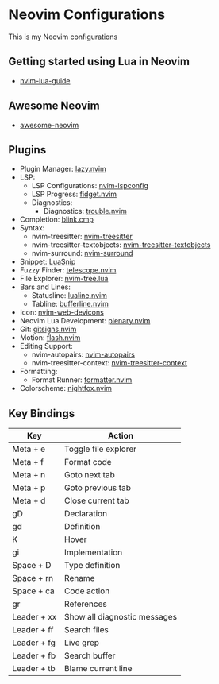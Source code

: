 # Neovim Configurations

This is my Neovim configurations

## Getting started using Lua in Neovim

* [nvim-lua-guide](https://github.com/nanotee/nvim-lua-guide)

## Awesome Neovim

* [awesome-neovim](https://github.com/rockerBOO/awesome-neovim)

## Plugins

* Plugin Manager: [lazy.nvim](https://github.com/folke/lazy.nvim)
* LSP:
  * LSP Configurations: [nvim-lspconfig](https://github.com/neovim/nvim-lspconfig)
  * LSP Progress: [fidget.nvim](https://github.com/j-hui/fidget.nvim)
  * Diagnostics:
    * Diagnostics: [trouble.nvim](https://github.com/folke/trouble.nvim)
* Completion: [blink.cmp](https://github.com/Saghen/blink.cmp)
* Syntax:
  * nvim-treesitter: [nvim-treesitter](https://github.com/nvim-treesitter/nvim-treesitter)
  * nvim-treesitter-textobjects: [nvim-treesitter-textobjects](https://github.com/nvim-treesitter/nvim-treesitter-textobjects)
  * nvim-surround: [nvim-surround](https://github.com/kylechui/nvim-surround)
* Snippet: [LuaSnip](https://github.com/L3MON4D3/LuaSnip)
* Fuzzy Finder: [telescope.nvim](https://github.com/nvim-telescope/telescope.nvim)
* File Explorer: [nvim-tree.lua](https://github.com/nvim-tree/nvim-tree.lua)
* Bars and Lines:
  * Statusline: [lualine.nvim](https://github.com/nvim-lualine/lualine.nvim)
  * Tabline: [bufferline.nvim](https://github.com/akinsho/bufferline.nvim)
* Icon: [nvim-web-devicons](https://github.com/nvim-tree/nvim-web-devicons)
* Neovim Lua Development: [plenary.nvim](https://github.com/nvim-lua/plenary.nvim)
* Git: [gitsigns.nvim](https://github.com/lewis6991/gitsigns.nvim)
* Motion: [flash.nvim](https://github.com/folke/flash.nvim)
* Editing Support:
  * nvim-autopairs: [nvim-autopairs](https://github.com/windwp/nvim-autopairs)
  * nvim-treesitter-context: [nvim-treesitter-context](https://github.com/nvim-treesitter/nvim-treesitter-context)
* Formatting:
  * Format Runner: [formatter.nvim](https://github.com/mhartington/formatter.nvim)
* Colorscheme: [nightfox.nvim](https://github.com/EdenEast/nightfox.nvim)

## Key Bindings

| Key         | Action                                    |
| ----------- | ----------------------------------------- |
| Meta + e    | Toggle file explorer                      |
| Meta + f    | Format code                               |
| Meta + n    | Goto next tab                             |
| Meta + p    | Goto previous tab                         |
| Meta + d    | Close current tab                         |
| gD          | Declaration                               |
| gd          | Definition                                |
| K           | Hover                                     |
| gi          | Implementation                            |
| Space + D   | Type definition                           |
| Space + rn  | Rename                                    |
| Space + ca  | Code action                               |
| gr          | References                                |
| Leader + xx | Show all diagnostic messages              |
| Leader + ff | Search files                              |
| Leader + fg | Live grep                                 |
| Leader + fb | Search buffer                             |
| Leader + tb | Blame current line                        |
